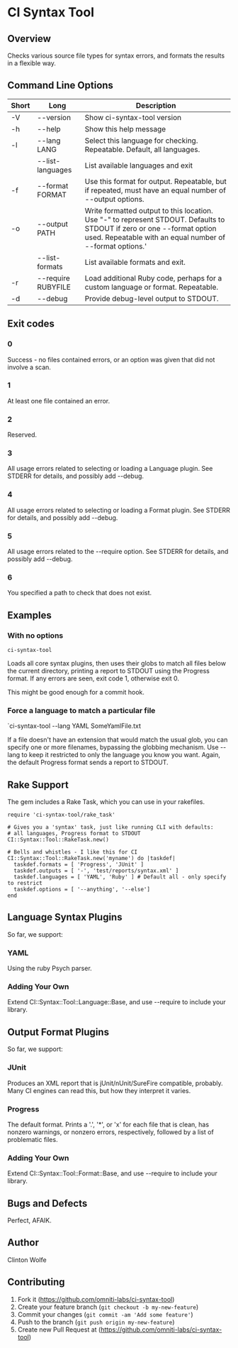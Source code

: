 # CI Syntax Tool

## Overview

Checks various source file types for syntax errors, and formats the results in a flexible way.

## Command Line Options

| Short | Long | Description |
|-------|------|-------------|
| -V    | --version | Show ci-syntax-tool version |
| -h    | --help    | Show this help message |
| -l    | --lang LANG| Select this language for checking.  Repeatable.  Default, all languages.|
|       | --list-languages | List available languages and exit |
| -f    | --format FORMAT  | Use this format for output.  Repeatable, but if repeated, must have an equal number of --output options.|
| -o    | --output PATH    | Write formatted output to this location.  Use "-" to represent STDOUT.  Defaults to STDOUT if zero or one --format option used.  Repeatable with an equal number of --format options.'|
|       | --list-formats   | List available formats and exit.|
| -r    | --require RUBYFILE | Load additional Ruby code, perhaps for a custom language or format.  Repeatable. |
| -d    | --debug | Provide debug-level output to STDOUT.|

## Exit codes

### 0

Success - no files contained errors, or an option was given that did not involve a scan.

### 1

At least one file contained an error.

### 2

Reserved.

### 3

All usage errors related to selecting or loading a Language plugin.  See STDERR for details, and possibly add --debug.

### 4

All usage errors related to selecting or loading a Format plugin.  See STDERR for details, and possibly add --debug.

### 5

All usage errors related to the --require option.  See STDERR for details, and possibly add --debug.

### 6

You specified a path to check that does not exist.

## Examples

### With no options

`ci-syntax-tool`

Loads all core syntax plugins, then uses their globs to match all files below the current directory, printing a report to STDOUT using the Progress format.  If any errors are seen, exit code 1, otherwise exit 0.

This might be good enough for a commit hook.

### Force a language to match a particular file

`ci-syntax-tool --lang YAML SomeYamlFile.txt

If a file doesn't have an extension that would match the usual glob, you can specify one or more filenames, bypassing the globbing mechanism.  Use --lang to keep it restricted to only the language you know you want.  Again, the default Progress format sends a report to STDOUT.

## Rake Support

The gem includes a Rake Task, which you can use in your rakefiles.

    require 'ci-syntax-tool/rake_task'

    # Gives you a 'syntax' task, just like running CLI with defaults:
    # all languages, Progress format to STDOUT
    CI::Syntax::Tool::RakeTask.new()

    # Bells and whistles - I like this for CI
    CI::Syntax::Tool::RakeTask.new('myname') do |taskdef|
      taskdef.formats = [ 'Progress', 'JUnit' ]
      taskdef.outputs = [ '-', 'test/reports/syntax.xml' ]
      taskdef.languages = [ 'YAML', 'Ruby' ] # Default all - only specify to restrict
      taskdef.options = [ '--anything', '--else']
    end

## Language Syntax Plugins

So far, we support:

### YAML

Using the ruby Psych parser.

### Adding Your Own

Extend CI::Syntax::Tool::Language::Base, and use --require to include your library.

## Output Format Plugins

So far, we support:

### JUnit

Produces an XML report that is jUnit/nUnit/SureFire compatible, probably.  Many CI engines can read this, but how they interpret it varies.

### Progress

The default format.  Prints a '.', '*', or 'x' for each file that is clean, has nonzero warnings, or nonzero errors, respectively, followed by a list of problematic files.

### Adding Your Own

Extend CI::Syntax::Tool::Format::Base, and use --require to include your library.

## Bugs and Defects

Perfect, AFAIK.

## Author

Clinton Wolfe

## Contributing

1. Fork it (https://github.com/omniti-labs/ci-syntax-tool)
2. Create your feature branch (`git checkout -b my-new-feature`)
3. Commit your changes (`git commit -am 'Add some feature'`)
4. Push to the branch (`git push origin my-new-feature`)
5. Create new Pull Request at (https://github.com/omniti-labs/ci-syntax-tool)
